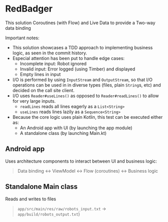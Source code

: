 # RedBadger

This solution Coroutines (with Flow) and Live Data to provide a Two-way data binding

Important notes:
* This solution showcases a TDD approach to implementing business logic, as seen in the commit history.
* Especial attention has been put to handle edge cases:
  * Incomplete input: Robot ignored
  * Invalid input: Error logged (using Timber) and displayed
  * Empty lines in input
* I/O is performed by using `InputStream` and `OutputStream`, so that I/O operations can be used in in diverse types (files, plain `String`s, etc) and decided on the call site client.
* I/O uses `Reader#useLines()` as opposed to `Reader#readLines()` to allow for very large inputs.
  * `readLines` reads all lines eagerly as a `List<String>`
  * `useLines` reads lines lazily as a `Sequence<String>`
* Because the core logic uses plain Kotlin, this test can be executed either as:
  * An Android app with UI (by launching the app module)
  * A standalone class (by launching Main.kt)

## Android app
Uses architecture components to interact between UI and business logic:

> Data binding <-> ViewModel <-> Flow (coroutines) <-> Business logic

## Standalone Main class
Reads and writes to files
> `app/src/main/res/raw/robots_input.txt` -> `app/build/robots_output.txt`)
